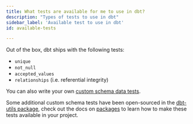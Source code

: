 ```yaml
---
title: What tests are available for me to use in dbt?
description: "Types of tests to use in dbt"
sidebar_label: 'Available test to use in dbt'
id: available-tests

---
```

Out of the box, dbt ships with the following tests:

* `unique`
* `not_null`
* `accepted_values`
* `relationships` (i.e. referential integrity)

You can also write your own [custom schema data tests](/docs/build/data-tests).

Some additional custom schema tests have been open-sourced in the [dbt-utils package](https://github.com/dbt-labs/dbt-utils/tree/0.2.4/#schema-tests), check out the docs on [packages](/docs/build/packages) to learn how to make these tests available in your project.

